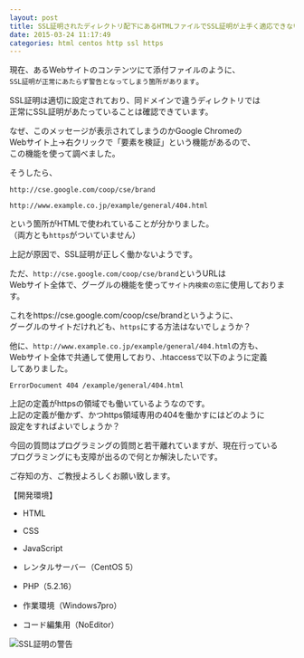 ```yaml
---
layout: post
title: SSL証明されたディレクトリ配下にあるHTMLファイルでSSL証明が上手く適応できない
date: 2015-03-24 11:17:49
categories: html centos http ssl https
---
```

<p>現在、あるWebサイトのコンテンツにて添付ファイルのように、<br>
<code>SSL証明が正常にあたらず警告となってしまう箇所があります</code>。</p>

<p>SSL証明は適切に設定されており、同ドメインで違うディレクトリでは<br>
正常にSSL証明があたっていることは確認できています。</p>

<p>なぜ、このメッセージが表示されてしまうのかGoogle Chromeの<br>
Webサイト上→右クリックで「要素を検証」という機能があるので、<br>
この機能を使って調べました。</p>

<p>そうしたら、</p>

```
http://cse.google.com/coop/cse/brand

http://www.example.co.jp/example/general/404.html
```

<p>という箇所がHTMLで使われていることが分かりました。<br>
（両方とも<code>https</code>がついていません）</p>

<p>上記が原因で、SSL証明が正しく働かないようです。</p>

<p>ただ、<code>http://cse.google.com/coop/cse/brand</code>というURLは<br>
Webサイト全体で、グーグルの機能を使って<code>サイト内検索の窓</code>に使用しております。</p>

<p>これをhttps://cse.google.com/coop/cse/brandというように、<br>
グーグルのサイトだけれども、<code>https</code>にする方法はないでしょうか？</p>

<p>他に、<code>http://www.example.co.jp/example/general/404.html</code>の方も、<br>
Webサイト全体で共通して使用しており、.htaccessで以下のように定義<br>
してありました。</p>

```
ErrorDocument 404 /example/general/404.html
```

<p>上記の定義がhttpsの領域でも働いているようなのです。<br>
上記の定義が働かず、かつhttps領域専用の404を働かすにはどのように<br>
設定をすればよいでしょうか？</p>

<p>今回の質問はプログラミングの質問と若干離れていますが、現在行っている<br>
プログラミングにも支障が出るので何とか解決したいです。</p>

<p>ご存知の方、ご教授よろしくお願い致します。</p>

<p>【開発環境】</p>

<ul>
<li><p>HTML</p></li>
<li><p>CSS</p></li>
<li><p>JavaScript</p></li>
<li><p>レンタルサーバー（CentOS 5）</p></li>
<li><p>PHP（5.2.16）</p></li>
<li><p>作業環境（Windows7pro）</p></li>
<li><p>コード編集用（NoEditor）</p></li>
</ul>

<p><img src="https://i.stack.imgur.com/zLJID.jpg" alt="SSL証明の警告"></p>
